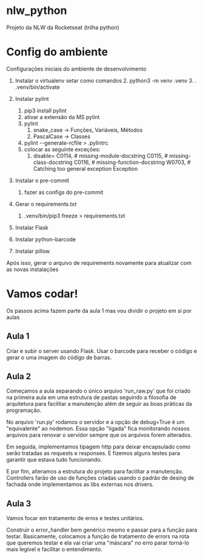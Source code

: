 # nlw_python
Projeto da NLW da Rocketseat (trilha python)

# Config do ambiente
Configurações iniciais do ambiente de desenvolvimento

1. Instalar o virtualenv
   setar como comandos
   2. python3 -m venv .venv
   3. . .venv/bin/activate

2. Instalar pylint
   1. pip3 install pylint
   2. ativar a extensão da MS pylint
   3. pylint
      1. snake_case -> Funções, Variáveis, Métodos
      2. PascalCase -> Classes
   4. pylint --generate-rcfile > .pylintrc
   5. colocar as seguinte exceções:
      1. disable=
          C0114, # missing-module-docstring
          C0115, # missing-class-docstring
          C0116, # missing-function-docstring
          W0703, # Catching too general exception Exception

3. Instalar o pre-commit
   1. fazer as configs do pre-commit

4. Gerar o requirements.txt
   1. .venv/bin/pip3 freeze > requirements.txt
5. Instalar Flask
6. Instalar python-barcode
7. Instalar pillow

Após isso, gerar o arquivo de requirements novamente para atualizar com as novas instalações

# Vamos codar!
Os passos acima fazem parte da aula 1 mas vou dividir o projeto em si por aulas

## Aula 1
Criar e subir o server usando Flask.
Usar o barcode para receber o código e gerar o uma imagem do código de barras.

## Aula 2
Começamos a aula separando o único arquivo 'run_raw.py' que foi criado na primeira aula em uma estrutura de pastas seguindo a filosofia de arquitetura para facilitar a manutenção além de seguir as boas práticas da programação.

No arquivo 'run.py' rodamos o servidor e a opção de debug=True é um "equivalente" ao nodemon. Essa opção "ligada" fica monitorando nossos arquivos para renovar o servidor sempre que os arquivos forem alterados.

Em seguida, implementamos tipagem http para deixar encapsulado como serão tratadas as requests e responses. E fizemos alguns testes para garantir que estava tudo funcionando.

E por fim, alteramos a estrutura do projeto para facilitar a manutenção. Controllers farão de uso de funções criadas usando o padrão de desing de fachada onde implementamos as libs externas nos drivers.

## Aula 3
Vamos focar em tratamento de erros e testes unitários.

Construir o error_handler bem genérico mesmo e passar para a função para testar.
Basicamente, colocamos a função de tratamento de errors na rota que queremos testar e ela vai criar uma "máscara" no erro parar torná-lo mais legível e facilitar o entendimento.